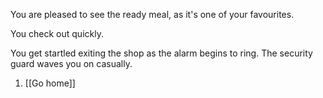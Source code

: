 You are pleased to see the ready meal, as it's one of your favourites.

You check out quickly.

You get startled exiting the shop as the alarm begins to ring. The security guard waves you on casually.

1. [[Go home]]